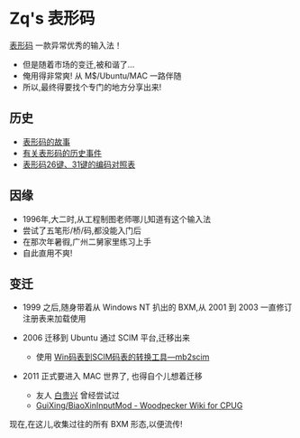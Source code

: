 Zq's 表形码
==================
[表形码](http://zh.wikipedia.org/wiki/%E8%A1%A8%E5%BD%A2%E7%A0%81)
一款异常优秀的输入法！

- 但是随着市场的变迁,被和谐了...
- 俺用得非常爽! 从 M$/Ubuntu/MAC 一路伴随
- 所以,最终得要找个专门的地方分享出来!



历史
------------------

- [表形码的故事](http://floss.zoomquiet.org/data/20070921205110/index.html)
- [有关表形码的历史事件](http://floss.zoomquiet.org/data/20070921175400/index.html)
- [表形码26键、31键的编码对照表](http://floss.zoomquiet.org/data/20100727174030/index.html)


因缘
------------------

- 1996年,大二时,从工程制图老师哪儿知道有这个输入法
- 尝试了五笔形/桥/码,都没能入门后
- 在那次年暑徦,广州二舅家里练习上手
- 自此直用不爽!


变迁
------------------

- 1999 之后,随身带着从 Windows NT 扒出的 BXM,从 2001 到 2003 一直修订注册表来加载使用
- 2006 迁移到 Ubuntu 通过 SCIM 平台,迁移出来

    - 使用 [Win码表到SCIM码表的转换工具—mb2scim](http://floss.zoomquiet.org/data/20060723153716/index.html)

- 2011 正式要进入 MAC 世界了, 也得自个儿想着迁移

    - 友人 [白贵兴](http://blog.khsing.net/) 曾经尝试过
    - [GuiXing/BiaoXinInputMod - Woodpecker Wiki for CPUG](http://wiki.woodpecker.org.cn/moin/GuiXing/BiaoXinInputMod)

现在,在这儿,收集过往的所有 BXM 形态,以便流传!

